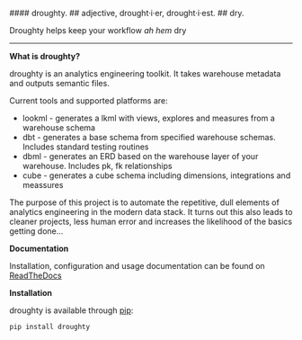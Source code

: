 \#\#\#\# droughty. \#\# adjective, drought·i·er, drought·i·est. \#\#
dry.

Droughty helps keep your workflow *ah hem* dry

------------------------------------------------------------------------

**What is droughty?**

droughty is an analytics engineering toolkit. It takes warehouse
metadata and outputs semantic files.

Current tools and supported platforms are:

-   lookml - generates a lkml with views, explores and measures from a
    warehouse schema
-   dbt - generates a base schema from specified warehouse schemas.
    Includes standard testing routines
-   dbml - generates an ERD based on the warehouse layer of your
    warehouse. Includes pk, fk relationships
-   cube - generates a cube schema including dimensions, integrations
    and meassures

The purpose of this project is to automate the repetitive, dull elements
of analytics engineering in the modern data stack. It turns out this
also leads to cleaner projects, less human error and increases the
likelihood of the basics getting done\...

**Documentation**

Installation, configuration and usage documentation can be found on
[ReadTheDocs](https://droughty.readthedocs.io/en/latest/)

**Installation**

droughty is available through [pip](https://pypi.org/project/droughty):

    pip install droughty
